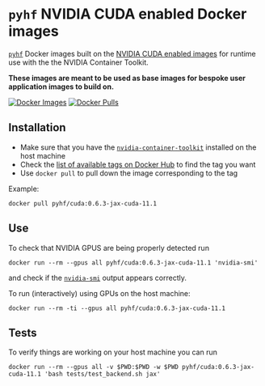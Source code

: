 # `pyhf` NVIDIA CUDA enabled Docker images


[`pyhf`](https://pyhf.readthedocs.io/) Docker images built on the [NVIDIA CUDA enabled images](https://github.com/NVIDIA/nvidia-docker) for runtime use with the the NVIDIA Container Toolkit.

**These images are meant to be used as base images for bespoke user application images to build on.**

[![Docker Images](https://github.com/pyhf/cuda-images/actions/workflows/docker.yml/badge.svg?branch=main)](https://github.com/pyhf/cuda-images/actions/workflows/docker.yml?query=branch%3Amain)
[![Docker Pulls](https://img.shields.io/docker/pulls/pyhf/cuda.svg)](https://hub.docker.com/r/pyhf/cuda/)


## Installation

- Make sure that you have the [`nvidia-container-toolkit`](https://github.com/NVIDIA/nvidia-docker) installed on the host machine
- Check the [list of available tags on Docker Hub](https://hub.docker.com/r/pyhf/cuda/tags?page=1) to find the tag you want
- Use `docker pull` to pull down the image corresponding to the tag

Example:

```
docker pull pyhf/cuda:0.6.3-jax-cuda-11.1
```

## Use

To check that NVIDIA GPUS are being properly detected run

```
docker run --rm --gpus all pyhf/cuda:0.6.3-jax-cuda-11.1 'nvidia-smi'
```

and check if the [`nvidia-smi`](https://developer.nvidia.com/nvidia-system-management-interface) output appears correctly.

To run (interactively) using GPUs on the host machine:

```
docker run --rm -ti --gpus all pyhf/cuda:0.6.3-jax-cuda-11.1
```

## Tests

To verify things are working on your host machine you can run

```
docker run --rm --gpus all -v $PWD:$PWD -w $PWD pyhf/cuda:0.6.3-jax-cuda-11.1 'bash tests/test_backend.sh jax'
```
